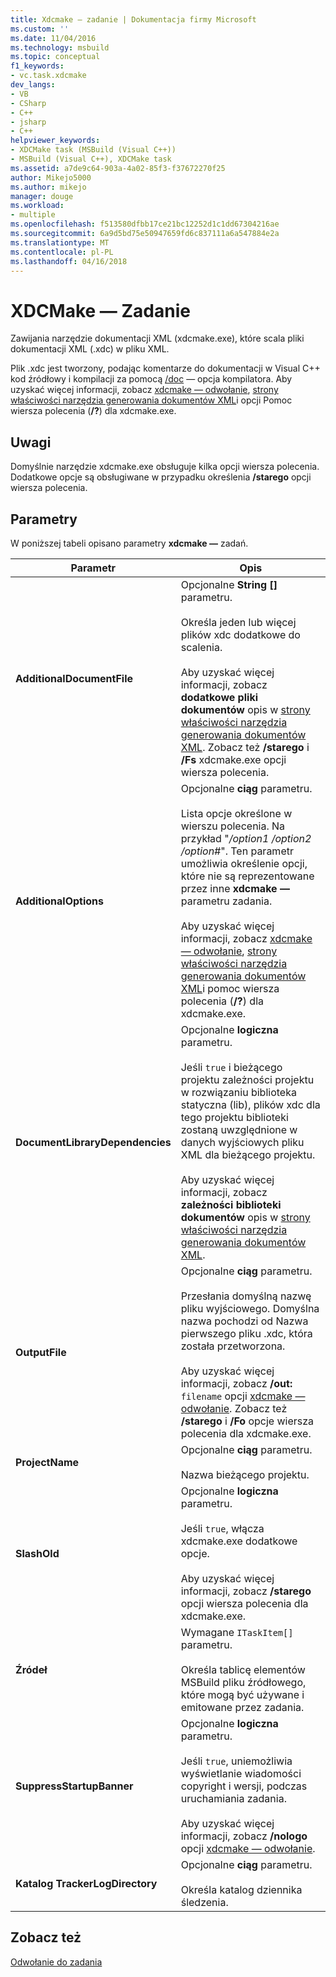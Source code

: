```yaml
---
title: Xdcmake — zadanie | Dokumentacja firmy Microsoft
ms.custom: ''
ms.date: 11/04/2016
ms.technology: msbuild
ms.topic: conceptual
f1_keywords:
- vc.task.xdcmake
dev_langs:
- VB
- CSharp
- C++
- jsharp
- C++
helpviewer_keywords:
- XDCMake task (MSBuild (Visual C++))
- MSBuild (Visual C++), XDCMake task
ms.assetid: a7de9c64-903a-4a02-85f3-f37672270f25
author: Mikejo5000
ms.author: mikejo
manager: douge
ms.workload:
- multiple
ms.openlocfilehash: f513580dfbb17ce21bc12252d1c1dd67304216ae
ms.sourcegitcommit: 6a9d5bd75e50947659fd6c837111a6a547884e2a
ms.translationtype: MT
ms.contentlocale: pl-PL
ms.lasthandoff: 04/16/2018
---
```

# <a name="xdcmake-task"></a>XDCMake — Zadanie
Zawijania narzędzie dokumentacji XML (xdcmake.exe), które scala pliki dokumentacji XML (.xdc) w pliku XML.  
  
 Plik .xdc jest tworzony, podając komentarze do dokumentacji w Visual C++ kod źródłowy i kompilacji za pomocą [/doc](/cpp/build/reference/doc-process-documentation-comments-c-cpp) — opcja kompilatora. Aby uzyskać więcej informacji, zobacz [xdcmake — odwołanie](/cpp/ide/xdcmake-reference), [strony właściwości narzędzia generowania dokumentów XML](/cpp/ide/xml-document-generator-tool-property-pages)i opcji Pomoc wiersza polecenia (**/?**) dla xdcmake.exe.  
  
## <a name="remarks"></a>Uwagi  
 Domyślnie narzędzie xdcmake.exe obsługuje kilka opcji wiersza polecenia. Dodatkowe opcje są obsługiwane w przypadku określenia **/starego** opcji wiersza polecenia.  
  
## <a name="parameters"></a>Parametry  
 W poniższej tabeli opisano parametry **xdcmake —** zadań.  
  
|Parametr|Opis|  
|---------------|-----------------|  
|**AdditionalDocumentFile**|Opcjonalne **String []** parametru.<br /><br /> Określa jeden lub więcej plików xdc dodatkowe do scalenia.<br /><br /> Aby uzyskać więcej informacji, zobacz **dodatkowe pliki dokumentów** opis w [strony właściwości narzędzia generowania dokumentów XML](/cpp/ide/xml-document-generator-tool-property-pages). Zobacz też **/starego** i **/Fs** xdcmake.exe opcji wiersza polecenia.|  
|**AdditionalOptions**|Opcjonalne **ciąg** parametru.<br /><br /> Lista opcje określone w wierszu polecenia. Na przykład "*/option1 /option2 /option#*". Ten parametr umożliwia określenie opcji, które nie są reprezentowane przez inne **xdcmake —** parametru zadania.<br /><br /> Aby uzyskać więcej informacji, zobacz [xdcmake — odwołanie](/cpp/ide/xdcmake-reference), [strony właściwości narzędzia generowania dokumentów XML](/cpp/ide/xml-document-generator-tool-property-pages)i pomoc wiersza polecenia (**/?**) dla xdcmake.exe.|  
|**DocumentLibraryDependencies**|Opcjonalne **logiczna** parametru.<br /><br /> Jeśli `true` i bieżącego projektu zależności projektu w rozwiązaniu biblioteka statyczna (lib), plików xdc dla tego projektu biblioteki zostaną uwzględnione w danych wyjściowych pliku XML dla bieżącego projektu.<br /><br /> Aby uzyskać więcej informacji, zobacz **zależności biblioteki dokumentów** opis w [strony właściwości narzędzia generowania dokumentów XML](/cpp/ide/xml-document-generator-tool-property-pages).|  
|**OutputFile**|Opcjonalne **ciąg** parametru.<br /><br /> Przesłania domyślną nazwę pliku wyjściowego. Domyślna nazwa pochodzi od Nazwa pierwszego pliku .xdc, która została przetworzona.<br /><br /> Aby uzyskać więcej informacji, zobacz **/out:** `filename` opcji [xdcmake — odwołanie](/cpp/ide/xdcmake-reference). Zobacz też **/starego** i **/Fo** opcje wiersza polecenia dla xdcmake.exe.|  
|**ProjectName**|Opcjonalne **ciąg** parametru.<br /><br /> Nazwa bieżącego projektu.|  
|**SlashOld**|Opcjonalne **logiczna** parametru.<br /><br /> Jeśli `true`, włącza xdcmake.exe dodatkowe opcje.<br /><br /> Aby uzyskać więcej informacji, zobacz **/starego** opcji wiersza polecenia dla xdcmake.exe.|  
|**Źródeł**|Wymagane `ITaskItem[]` parametru.<br /><br /> Określa tablicę elementów MSBuild pliku źródłowego, które mogą być używane i emitowane przez zadania.|  
|**SuppressStartupBanner**|Opcjonalne **logiczna** parametru.<br /><br /> Jeśli `true`, uniemożliwia wyświetlanie wiadomości copyright i wersji, podczas uruchamiania zadania.<br /><br /> Aby uzyskać więcej informacji, zobacz **/nologo** opcji [xdcmake — odwołanie](/cpp/ide/xdcmake-reference).|  
|**Katalog TrackerLogDirectory**|Opcjonalne **ciąg** parametru.<br /><br /> Określa katalog dziennika śledzenia.|  
  
## <a name="see-also"></a>Zobacz też  
 [Odwołanie do zadania](../msbuild/msbuild-task-reference.md)